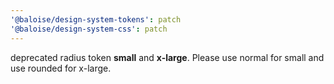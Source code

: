 ```yaml
---
'@baloise/design-system-tokens': patch
'@baloise/design-system-css': patch
---
```


deprecated radius token **small** and **x-large**. Please use normal for small and use rounded for x-large.
